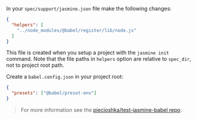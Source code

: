 In your `spec/support/jasmine.json` file make the following changes:

```json title="JSON"
{
  "helpers": [
    "../node_modules/@babel/register/lib/node.js"
  ]
}
```

This file is created when you setup a project with the `jasmine init` command. Note that the file paths in `helpers` option are relative to `spec_dir`, not to project root path.

Create a `babel.config.json` in your project root:

```json title="babel.config.json"
{
  "presets": ["@babel/preset-env"]
}
```

<blockquote class="babel-callout babel-callout-info">
  <p>
    For more information see the <a href="https://github.com/piecioshka/test-jasmine-babel">piecioshka/test-jasmine-babel repo</a>.
  </p>
</blockquote>
